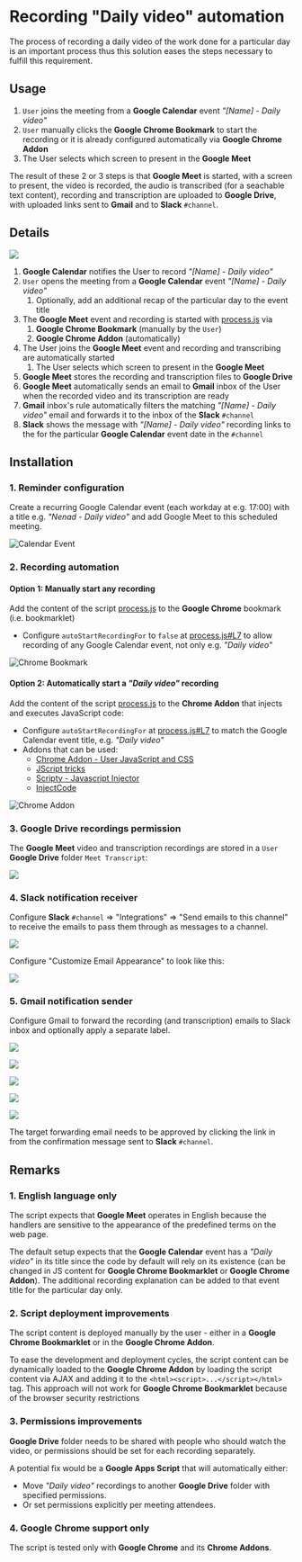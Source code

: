 # Recording "Daily video" automation
The process of recording a daily video of the work done for a particular day is an important process thus this solution eases the steps necessary to fulfill this requirement.

## Usage
1. `User` joins the meeting from a **Google Calendar** event *"[Name] - Daily video"*
1. `User` manually clicks the **Google Chrome Bookmark** to start the recording or it is already configured automatically via **Google Chrome Addon**
1. The User selects which screen to present in the **Google Meet**

The result of these 2 or 3 steps is that **Google Meet** is started, with a screen to present, the video is recorded, the audio is transcribed (for a seachable text content), recording and transcription are uploaded to **Google Drive**, with uploaded links sent to **Gmail** and to **Slack** `#channel`.

## Details

![](img/google-meet-auto-recording.png)
1. **Google Calendar** notifies the User to record *"[Name] - Daily video"*
1. `User` opens the meeting from a **Google Calendar** event *"[Name] - Daily video"*
    1. Optionally, add an additional recap of the particular day to the event title
1. The **Google Meet** event and recording is started with [process.js](https://github.com/troxohq/google-meet-auto-recording/blob/main/process.js) via
    1. **Google Chrome Bookmark** (manually by the `User`)
    1. **Google Chrome Addon** (automatically)
1. The User joins the **Google Meet** event and recording and transcribing are automatically started
   1. The User selects which screen to present in the **Google Meet**
1. **Google Meet** stores the recording and transcription files to **Google Drive**
1. **Google Meet** automatically sends an email to **Gmail** inbox of the User when the recorded video and its transcription are ready
1. **Gmail** inbox's rule automatically filters the matching *"[Name] - Daily video"* email and forwards it to the inbox of the **Slack**
 `#channel`
1. **Slack** shows the message with *"[Name] - Daily video"* recording links to the for the particular **Google Calendar** event date in the `#channel`

## Installation

### 1. Reminder configuration
Create a recurring Google Calendar event (each workday at e.g. 17:00) with a title e.g. *"Nenad - Daily video"* and add Google Meet to this scheduled meeting.

![Calendar Event](img/calendar-event.png)

### 2. Recording automation

#### Option 1: Manually start any recording
Add the content of the script [process.js](https://github.com/troxohq/google-meet-auto-recording/blob/main/process.js) to the
**Google Chrome** bookmark (i.e. bookmarklet)
  * Configure `autoStartRecordingFor` to `false` at [process.js#L7](https://github.com/troxohq/google-meet-auto-recording/blob/c79aeac4eaa191543e492fe1dbb7e465e4a0d510/process.js#L7) to allow recording of any Google Calendar event, not only e.g. *"Daily video"*

![Chrome Bookmark](img/chrome-bookmark.png)

#### Option 2: Automatically start a *"Daily video"* recording
Add the content of the script [process.js](https://github.com/troxohq/google-meet-auto-recording/blob/main/process.js) to the **Chrome Addon** that injects and executes JavaScript code:
  * Configure `autoStartRecordingFor` at [process.js#L7](https://github.com/troxohq/google-meet-auto-recording/blob/c79aeac4eaa191543e492fe1dbb7e465e4a0d510/process.js#L7) to match the Google Calendar event title, e.g. *"Daily video"*
  * Addons that can be used:
     * [Chrome Addon - User JavaScript and CSS](https://chrome.google.com/webstore/detail/user-javascript-and-css/nbhcbdghjpllgmfilhnhkllmkecfmpld)
     * [JScript tricks](https://chrome.google.com/webstore/detail/jscript-tricks/odialddippdmebbfbflcneemfdglimod)
     * [Scripty - Javascript Injector](https://chrome.google.com/webstore/detail/scripty-javascript-inject/milkbiaeapddfnpenedfgbfdacpbcbam)
     * [InjectCode](https://chrome.google.com/webstore/detail/injectcode/flhghpihapijancfhnicbnjifdodohpi)

![Chrome Addon](img/chrome-addon.png)

### 3. Google Drive recordings permission
The **Google Meet** video and transcription recordings are stored in a `User` **Google Drive** folder `Meet Transcript`:

![](img/google-drive-folder-permissions.png)

### 4. Slack notification receiver
Configure **Slack** `#channel` => "Integrations" => "Send emails to this channel" to receive the emails to pass them through as messages to a channel.

![](img/slack-integrations-emails.png)

Configure "Customize  Email Appearance" to look like this:

![](img/slack-channel-message.png)


### 5. Gmail notification sender
Configure Gmail to forward the recording (and transcription) emails to Slack inbox and optionally apply a separate label.

![](img/gmail-filter-source.png)

![](img/gmail-filter-target.png)

![](img/gmail-forwarding-address.png)

![](img/gmail-forwarding-confirmation.png)

![](img/gmail-forwarding-verification.png)


The target forwarding email needs to be approved by clicking the link in from the confirmation message sent to **Slack** `#channel`.

## Remarks
### 1. English language only
The script expects that **Google Meet** operates in English because the handlers are sensitive to the appearance of the predefined terms on the web page.

The default setup expects that the **Google Calendar** event has a *"Daily video"* in its title since the code by default will rely on its existence (can be changed in JS content for **Google Chrome Bookmarklet** or **Google Chrome Addon**). The additional recording explanation can be added to that event title for the particular day only.

### 2. Script deployment improvements
The script content is deployed manually by the user - either in a **Google Chrome Bookmarklet** or in the **Google Chrome Addon**.

To ease the development and deployment cycles, the script content can be dynamically loaded to the **Google Chrome Addon** by loading the script content via AJAX and adding it to the `<html><script>...</script></html>` tag. This approach will not work for **Google Chrome Bookmarklet** because of the browser security restrictions

### 3. Permissions improvements
**Google Drive** folder needs to be shared with people who should watch the video, or permissions should be set for each recording separately.

A potential fix would be a **Google Apps Script** that will automatically either:
* Move *"Daily video"* recordings to another **Google Drive** folder with specified permissions.
* Or set permissions explicitly per meeting attendees.

### 4. Google Chrome support only
The script is tested only with **Google Chrome** and its **Chrome Addons**.
